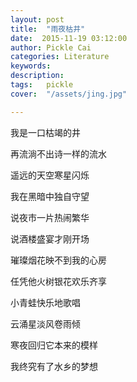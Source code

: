 ```yaml
---
layout: post  
title:  "雨夜枯井"
date:  2015-11-19 03:12:00
author: Pickle Cai  
categories: Literature  
keywords: 
description:   
tags:	pickle   
cover:  "/assets/jing.jpg"  

---
```


我是一口枯竭的井 

再流淌不出诗一样的流水 

遥远的天空寒星闪烁 

我在黑暗中独自守望





说夜市一片热闹繁华 

说酒楼盛宴才刚开场 

璀璨烟花映不到我的心房 

任凭他火树银花欢乐齐享





小青蛙快乐地歌唱 

云涌星淡风卷雨倾 

寒夜回归它本来的模样 

我终究有了水乡的梦想



		    


